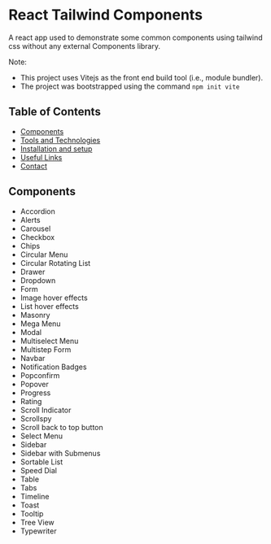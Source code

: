 # React Tailwind Components
A react app used to demonstrate some common components using tailwind css without any external Components library.  

Note:
- This project uses Vitejs as the front end build tool (i.e., module bundler).
- The project was bootstrapped using the command `npm init vite`

## Table of Contents
* [Components](#components)
* [Tools and Technologies](#tools-and-technologies)
* [Installation and setup](#installation-and-setup)
* [Useful Links](#useful-links)
* [Contact](#contact)


## Components
- Accordion
- Alerts
- Carousel
- Checkbox
- Chips
- Circular Menu
- Circular Rotating List
- Drawer
- Dropdown
- Form
- Image hover effects
- List hover effects
- Masonry
- Mega Menu
- Modal
- Multiselect Menu
- Multistep Form
- Navbar
- Notification Badges
- Popconfirm
- Popover
- Progress
- Rating
- Scroll Indicator
- Scrollspy
- Scroll back to top button
- Select Menu
- Sidebar
- Sidebar with Submenus
- Sortable List
- Speed Dial
- Table
- Tabs
- Timeline
- Toast
- Tooltip
- Tree View
- Typewriter
